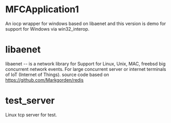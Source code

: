 # MFCApplication1
An iocp wrapper for windows based on libaenet
and this version is demo for support for Windows via win32_interop.

# libaenet
libaenet -- is a network library for 
Support for Linux, Unix, MAC, freebsd big concurrent network events.
For large concurrent server or internet terminals of IoT (Internet of Things).
source code based on 
https://github.com/Markgorden/redis

# test_server
Linux tcp server for test.


